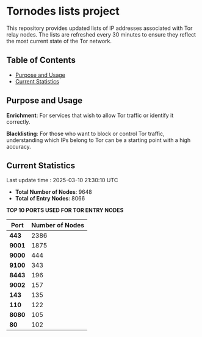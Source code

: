 # Tornodes lists project

This repository provides updated lists of IP addresses associated with Tor relay nodes. The lists are refreshed every 30 minutes to ensure they reflect the most current state of the Tor network.

## Table of Contents

- [Purpose and Usage](#purpose-and-usage)
- [Current Statistics](#current-statistics)


## Purpose and Usage

**Enrichment**: For services that wish to allow Tor traffic or identify it correctly.

**Blacklisting**: For those who want to block or control Tor traffic, understanding which IPs belong to Tor can be a starting point with a high accuracy.

## Current Statistics

Last update time : 2025-03-10 21:30:10 UTC

- **Total Number of Nodes**: 9648
- **Total of Entry Nodes**: 8066

**TOP 10 PORTS USED FOR TOR ENTRY NODES**

| **Port** | **Number of Nodes** |
|------|-----------------|
| **443**   | 2386  |
| **9001**   | 1875  |
| **9000**   | 444  |
| **9100**   | 343  |
| **8443**   | 196  |
| **9002**   | 157  |
| **143**   | 135  |
| **110**   | 122  |
| **8080**   | 105  |
| **80**   | 102  |

